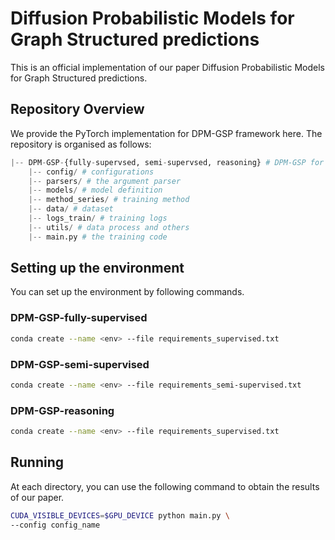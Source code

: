 # Diffusion Probabilistic Models for Graph Structured predictions
This is an official implementation of our paper Diffusion Probabilistic Models for Graph Structured predictions.

## Repository Overview
We provide the PyTorch implementation for DPM-GSP framework here. The repository is organised as follows:

```python
|-- DPM-GSP-{fully-supervsed, semi-supervsed, reasoning} # DPM-GSP for supervised node classification, semi-supervised node classification, and reasoning tasks
    |-- config/ # configurations
    |-- parsers/ # the argument parser
    |-- models/ # model definition
    |-- method_series/ # training method
    |-- data/ # dataset
    |-- logs_train/ # training logs
    |-- utils/ # data process and others
    |-- main.py # the training code
```

## Setting up the environment
You can set up the environment by following commands.

### DPM-GSP-fully-supervised  
```sh
conda create --name <env> --file requirements_supervised.txt
```

### DPM-GSP-semi-supervised  
```sh
conda create --name <env> --file requirements_semi-supervised.txt
```

### DPM-GSP-reasoning
```sh
conda create --name <env> --file requirements_supervised.txt
```

## Running
At each directory, you can use the following command to obtain the results of our paper.

```sh
CUDA_VISIBLE_DEVICES=$GPU_DEVICE python main.py \
--config config_name
```
